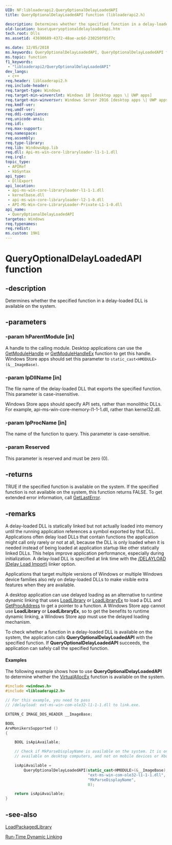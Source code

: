 ```yaml
---
UID: NF:libloaderapi2.QueryOptionalDelayLoadedAPI
title: QueryOptionalDelayLoadedAPI function (libloaderapi2.h)

description: Determines whether the specified function in a delay-loaded DLL is available on the system.
old-location: base\queryoptionaldelayloadedapi.htm
tech.root: Dlls
ms.assetid: 43690689-4372-48ae-ac6d-230250f05f7c

ms.date: 12/05/2018
ms.keywords: QueryOptionalDelayLoadedAPI, QueryOptionalDelayLoadedAPI function, base.queryoptionaldelayloadedapi, libloaderapi2/QueryOptionalDelayLoadedAPI
ms.topic: function
f1_keywords: 
 - "libloaderapi2/QueryOptionalDelayLoadedAPI"
dev_langs:
 - c++
req.header: libloaderapi2.h
req.include-header: 
req.target-type: Windows
req.target-min-winverclnt: Windows 10 [desktop apps \| UWP apps]
req.target-min-winversvr: Windows Server 2016 [desktop apps \| UWP apps]
req.kmdf-ver: 
req.umdf-ver: 
req.ddi-compliance: 
req.unicode-ansi: 
req.idl: 
req.max-support: 
req.namespace: 
req.assembly: 
req.type-library: 
req.lib: WindowsApp.lib
req.dll: Api-ms-win-core-libraryloader-l1-1-1.dll
req.irql: 
topic_type:
 - APIRef
 - kbSyntax
api_type:
 - DllExport
api_location:
 - api-ms-win-core-libraryloader-l1-1-1.dll
 - kernelbase.dll
 - api-ms-win-core-libraryloader-l2-1-0.dll
 - API-MS-Win-Core-LibraryLoader-Private-L1-1-0.dll
api_name:
 - QueryOptionalDelayLoadedAPI
targetos: Windows
req.typenames: 
req.redist: 
ms.custom: 19H1
---
```


# QueryOptionalDelayLoadedAPI function


## -description


Determines whether the specified function in a delay-loaded DLL is available on the system. 


## -parameters




### -param hParentModule [in]

A handle to the calling module. Desktop applications can use the <a href="https://docs.microsoft.com/windows/desktop/api/libloaderapi/nf-libloaderapi-getmodulehandlea">GetModuleHandle</a> or <a href="https://docs.microsoft.com/windows/desktop/api/libloaderapi/nf-libloaderapi-getmodulehandleexa">GetModuleHandleEx</a> function to get this handle. Windows Store apps should set this parameter to <code>static_cast&lt;HMODULE&gt;(&amp;__ImageBase)</code>.


### -param lpDllName [in]

The file name of the delay-loaded DLL that exports the specified function. This parameter is case-insensitive.

Windows Store apps should specify API sets, rather than monolithic DLLs. For example,   api-ms-win-core-memory-l1-1-1.dll, rather than kernel32.dll.


### -param lpProcName [in]

The name of the function to query. This parameter is case-sensitive.


### -param Reserved

This parameter is reserved and must be zero (0).


## -returns



TRUE if the specified function is available on the system. If the specified function is not available on the system, this function returns FALSE. To get extended error information, call 
<a href="https://docs.microsoft.com/windows/desktop/api/errhandlingapi/nf-errhandlingapi-getlasterror">GetLastError</a>.




## -remarks



A delay-loaded DLL is statically linked but not actually loaded into memory until the running application references a symbol exported by that DLL. Applications often delay load DLLs that contain functions the application might call only rarely or not at all, because the DLL is only loaded when it is needed instead of being loaded at application startup like other statically linked DLLs. This helps improve application performance, especially during initialization. A delay-load DLL is specified at link time with the <a href="https://go.microsoft.com/fwlink/p/?linkid=231328">/DELAYLOAD (Delay Load Import)</a> linker option. 

Applications that target multiple versions of Windows or multiple Windows device families also rely on delay-loaded DLLs to make visible extra features when they are available.

A desktop application can use delayed loading as an alternative to runtime dynamic linking that uses  <a href="https://docs.microsoft.com/windows/desktop/api/libloaderapi/nf-libloaderapi-loadlibrarya">LoadLibrary</a> or <a href="https://docs.microsoft.com/windows/desktop/api/libloaderapi/nf-libloaderapi-loadlibraryexa">LoadLibraryEx</a> to load a DLL and <a href="https://docs.microsoft.com/windows/desktop/api/libloaderapi/nf-libloaderapi-getprocaddress">GetProcAddress</a> to get a pointer to a function. A Windows Store app cannot use <b>LoadLibrary</b> or <b>LoadLibraryEx</b>, so to get the benefits to runtime dynamic linking, a Windows Store app must use the delayed loading mechanism.

To check whether a function in a delay-loaded DLL is available on the system, the application calls <b>QueryOptionalDelayLoadedAPI</b> with the specified function. If <b>QueryOptionalDelayLoadedAPI</b> succeeds, the application can safely call the specified function. 


#### Examples

The following example shows how to use <b>QueryOptionalDelayLoadedAPI</b> to determine whether the <a href="https://docs.microsoft.com/windows/desktop/api/memoryapi/nf-memoryapi-virtualallocex">VirtualAllocEx</a> function is available on the system.


```cpp
#include <windows.h>
#include <libloaderapi2.h>

// For this example, you need to pass
// /delayload: ext-ms-win-com-ole32-l1-1-1.dll to link.exe.

EXTERN_C IMAGE_DOS_HEADER __ImageBase;

BOOL
AreMonikersSupported ()
{

    BOOL isApiAvailable;

    // Check if MkParseDisplayName is available on the system. It is only
    // available on desktop computers, and not on mobile devices or Xbox.

    isApiAvailable = 
        QueryOptionalDelayLoadedAPI(static_cast<HMODULE>(&__ImageBase),
                                    "ext-ms-win-com-ole32-l1-1-1.dll",
                                    "MkParseDisplayName",
                                    0);

    return isApiAvailable;
}

```





## -see-also




<a href="https://docs.microsoft.com/windows/desktop/api/winbase/nf-winbase-loadpackagedlibrary">LoadPackagedLibrary</a>



<a href="https://docs.microsoft.com/windows/desktop/Dlls/run-time-dynamic-linking">Run-Time Dynamic Linking</a>
 

 

